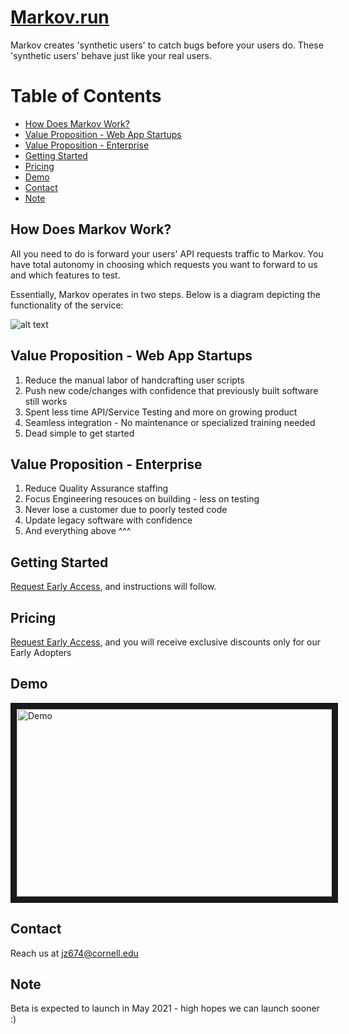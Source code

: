 # [Markov.run][5]
 
Markov creates 'synthetic users' to catch bugs before your users do. These 'synthetic users' behave just like your real users. 

# Table of Contents
- [How Does Markov Work?](#how-does-markov-work?)
- [Value Proposition - Web App Startups](#value-proposition---web-app-startups)
- [Value Proposition - Enterprise](#value-proposition---enterprise)
- [Getting Started](#getting-started)
- [Pricing](#pricing)
- [Demo](#demo)
- [Contact](#contact)
- [Note](#note)

<a name="how-does-markov-work?"></a>
## How Does Markov Work?

All you need to do is forward your users' API requests traffic to Markov. You have total autonomy in choosing which requests you want to forward to us and which features to test.

Essentially, Markov operates in two steps. Below is a diagram depicting the functionality of the service:

![alt text](https://github.com/jz674/Markov_Documentation/blob/main/assets/Intro_diagram.png)

## Value Proposition - Web App Startups
1. Reduce the manual labor of handcrafting user scripts
2. Push new code/changes with confidence that previously built software still works
3. Spent less time API/Service Testing and more on growing product
4. Seamless integration - No maintenance or specialized training needed
5. Dead simple to get started

## Value Proposition - Enterprise
1. Reduce Quality Assurance staffing
2. Focus Engineering resouces on building - less on testing
3. Never lose a customer due to poorly tested code
4. Update legacy software with confidence
5. And everything above ^^^

<a name="#heading-3"></a>
## Getting Started
[Request Early Access][3], and instructions will follow.

<a name="#heading-4"></a>
## Pricing
[Request Early Access][3], and you will receive exclusive discounts only for our Early Adopters

<a name="#heading-5"></a>
## Demo
<a href="https://www.youtube.com/watch?v=hv1AR6asbtA"><img src="https://github.com/jz674/Markov_Documentation/blob/main/assets/undraw_online_video_ivvq%20(1).svg" 
alt="Demo" width="800" height="300" border="10" /></a>

<a name="#heading-6"></a>
## Contact
Reach us at jz674@cornell.edu 

<a name="#heading-7"></a>
## Note
Beta is expected to launch in May 2021 - high hopes we can launch sooner :) 

[1]: https://www.scnsoft.com/blog/what-is-regression-testing-short-overview/ "regression test" 
[2]: https://medium.com/katalon-studio/introduction-to-api-testing-complete-guide-for-newbie-426eac6edb4d/ "API/Service/Business layer of testing" 
[3]: https://markov.run/ "Request Early Access" 
[4]: https://www.youtube.com/watch?v=hv1AR6asbtA "UI"
[5]: https://markov.run/ "Markov.run" 

